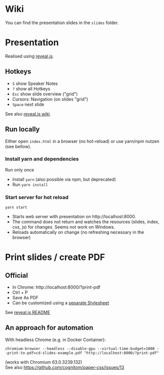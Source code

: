 # Wiki

You can find the presentation slides in the `slides` folder.

# Presentation

Realised using [reveal.js](https://github.com/hakimel/reveal.js/).

## Hotkeys

* `S` show Speaker Notes 
* `?` show all Hotkeys 
* `Esc` show slide overview ("grid")
* Cursors: Navigation (on slides "grid")
* `Space` next slide

See also [reveal.js wiki](https://github.com/hakimel/reveal.js/wiki/Keyboard-Shortcuts).

## Run locally

Either open `index.html` in a browser (no hot-reload) or use yarn/npm nutzen (see bellow).

### Install yarn and dependencies

Run only once

* Install `yarn` (also possible via npm, but deprecated)
* Run `yarn install`

### Start server for hot reload

`yarn start`  

* Starts web server with presentation on http://localhost:8000.
* The command does not return and watches the resources (slides, index, css, js) for changes. Seems not work on Windows.
* Reloads automatically on change (no refreshing necessary in the browser)

# Print slides / create PDF 

## Official

* In Chrome: http://localhost:8000/?print-pdf
* Ctrl + P
* Save As PDF
* Can be customized using a [separate Stylesheet](../css/print/pdf.css)

See [reveal.js README](https://github.com/hakimel/reveal.js/#pdf-export)

## An approach for automation

With headless Chrome (e.g. in Docker Container): 

`chromium-browser --headless --disable-gpu --virtual-time-budget=1000 --print-to-pdf=cd-slides-example.pdf "http://localhost:8000/?print-pdf"`  

(works with Chromium 63.0.3239.132)  
See also https://github.com/cognitom/paper-css/issues/13